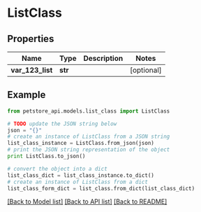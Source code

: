 # ListClass


## Properties

Name | Type | Description | Notes
------------ | ------------- | ------------- | -------------
**var_123_list** | **str** |  | [optional] 

## Example

```python
from petstore_api.models.list_class import ListClass

# TODO update the JSON string below
json = "{}"
# create an instance of ListClass from a JSON string
list_class_instance = ListClass.from_json(json)
# print the JSON string representation of the object
print ListClass.to_json()

# convert the object into a dict
list_class_dict = list_class_instance.to_dict()
# create an instance of ListClass from a dict
list_class_form_dict = list_class.from_dict(list_class_dict)
```
[[Back to Model list]](../README.md#documentation-for-models) [[Back to API list]](../README.md#documentation-for-api-endpoints) [[Back to README]](../README.md)


